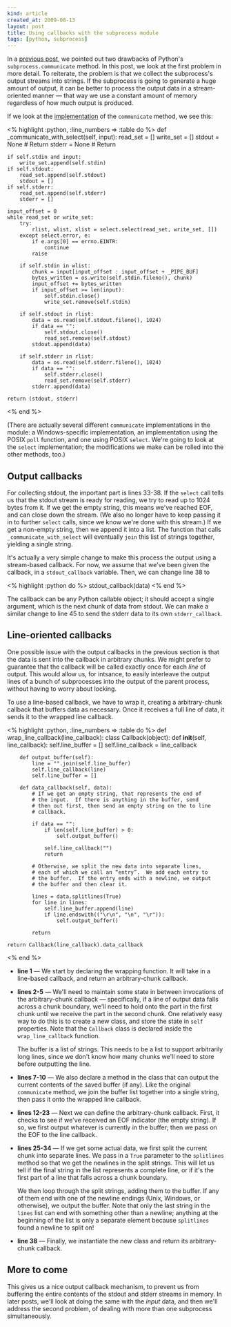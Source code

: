 ```yaml
---
kind: article
created_at: 2009-08-13
layout: post
title: Using callbacks with the subprocess module
tags: [python, subprocess]
---
```


In a [previous post](/2009/08/06/subprocess-communicate-drawbacks/),
we pointed out two drawbacks of Python's `subprocess.communicate`
method.  In this post, we look at the first problem in more detail.
To reiterate, the problem is that we collect the subprocess's output
streams into strings.  If the subprocess is going to generate a huge
amount of output, it can be better to process the output data in a
stream-oriented manner — that way we use a constant amount of memory
regardless of how much output is produced.

If we look at the
[implementation](http://svn.python.org/view/python/trunk/Lib/subprocess.py?revision=74029&view=markup)
of the `communicate` method, we see this:

<% highlight :python, :line_numbers => :table do %>
def _communicate_with_select(self, input):
    read_set = []
    write_set = []
    stdout = None # Return
    stderr = None # Return

    if self.stdin and input:
        write_set.append(self.stdin)
    if self.stdout:
        read_set.append(self.stdout)
        stdout = []
    if self.stderr:
        read_set.append(self.stderr)
        stderr = []

    input_offset = 0
    while read_set or write_set:
        try:
            rlist, wlist, xlist = select.select(read_set, write_set, [])
        except select.error, e:
            if e.args[0] == errno.EINTR:
                continue
            raise

        if self.stdin in wlist:
            chunk = input[input_offset : input_offset + _PIPE_BUF]
            bytes_written = os.write(self.stdin.fileno(), chunk)
            input_offset += bytes_written
            if input_offset >= len(input):
                self.stdin.close()
                write_set.remove(self.stdin)

        if self.stdout in rlist:
            data = os.read(self.stdout.fileno(), 1024)
            if data == "":
                self.stdout.close()
                read_set.remove(self.stdout)
            stdout.append(data)

        if self.stderr in rlist:
            data = os.read(self.stderr.fileno(), 1024)
            if data == "":
                self.stderr.close()
                read_set.remove(self.stderr)
            stderr.append(data)

    return (stdout, stderr)
<% end %>

(There are actually several different `communicate` implementations in
the module: a Windows-specific implementation, an implementation using
the POSIX `poll` function, and one using POSIX `select`.  We're going
to look at the `select` implementation; the modifications we make can
be rolled into the other methods, too.)

## Output callbacks

For collecting stdout, the important part is lines 33-38.  If the
`select` call tells us that the stdout stream is ready for reading, we
try to read up to 1024 bytes from it.  If we get the empty string,
this means we've reached EOF, and can close down the stream.  (We also
no longer have to keep passing it in to further `select` calls, since
we know we're done with this stream.)  If we get a non-empty string,
then we append it into a list.  The function that calls
`_communicate_with_select` will eventually `join` this list of strings
together, yielding a single string.

It's actually a very simple change to make this process the output
using a stream-based callback.  For now, we assume that we've been
given the callback, in a `stdout_callback` variable.  Then, we can
change line 38 to

<% highlight :python do %>
            stdout_callback(data)
<% end %>

The callback can be any Python callable object; it should accept a
single argument, which is the next chunk of data from stdout.  We can
make a similar change to line 45 to send the stderr data to its own
`stderr_callback`.

## Line-oriented callbacks

One possible issue with the output callbacks in the previous section
is that the data is sent into the callback in arbitrary chunks.  We
might prefer to guarantee that the callback will be called exactly
once for each *line* of output.  This would allow us, for intsance, to
easily interleave the output lines of a bunch of subprocesses into the
output of the parent process, without having to worry about locking.

To use a line-based callback, we have to wrap it, creating a
arbitrary-chunk callback that buffers data as necessary.  Once it
receives a full line of data, it sends it to the wrapped line
callback.

<% highlight :python, :line_numbers => :table do %>
def wrap_line_callback(line_callback):
    class Callback(object):
        def __init__(self, line_callback):
            self.line_buffer = []
            self.line_callback = line_callback

        def output_buffer(self):
            line = "".join(self.line_buffer)
            self.line_callback(line)
            self.line_buffer = []

        def data_callback(self, data):
            # If we get an empty string, that represents the end of
            # the input.  If there is anything in the buffer, send
            # then out first, then send an empty string on the to line
            # callback.

            if data == "":
                if len(self.line_buffer) > 0:
                    self.output_buffer()

                self.line_callback("")
                return

            # Otherwise, we split the new data into separate lines,
            # each of which we call an “entry”.  We add each entry to
            # the buffer.  If the entry ends with a newline, we output
            # the buffer and then clear it.

            lines = data.splitlines(True)
            for line in lines:
                self.line_buffer.append(line)
                if line.endswith(("\r\n", "\n", "\r")):
                    self.output_buffer()

            return

    return Callback(line_callback).data_callback
<% end %>

  * **line 1** — We start by declaring the wrapping function.  It will
    take in a line-based callback, and return an arbitrary-chunk
    callback.

  * **lines 2-5** — We'll need to maintain some state in between
    invocations of the arbitrary-chunk callback — specifically, if a
    line of output data falls across a chunk boundary, we'll need to
    hold onto the part in the first chunk until we receive the part in
    the second chunk.  One relatively easy way to do this is to create a
    new class, and store the state in `self` properties.  Note that the
    `Callback` class is declared inside the `wrap_line_callback`
    function.

    The buffer is a list of strings.  This needs to be a list to support
    arbitrarily long lines, since we don't know how many chunks we'll
    need to store before outputting the line.

  * **lines 7-10** — We also declare a method in the class that can
    output the current contents of the saved buffer (if any).  Like the
    original `communicate` method, we join the buffer list together into
    a single string, then pass it onto the wrapped line callback.

  * **lines 12-23** — Next we can define the arbitrary-chunk callback.
    First, it checks to see if we've received an EOF indicator (the
    empty string).  If so, we first output whatever is currently in the
    buffer; then we pass on the EOF to the line callback.

  * **lines 25-34** — If we get some actual data, we first split the
    current chunk into separate lines.  We pass in a `True` parameter to
    the `splitlines` method so that we get the newlines in the split
    strings.  This will let us tell if the final string in the list
    represents a complete line, or if it's the first part of a line that
    falls across a chunk boundary.

    We then loop through the split strings, adding them to the buffer.
    If any of them end with one of the newline endings (Unix, Windows,
    or otherwise), we output the buffer.  Note that only the last string
    in the `lines` list can end with something other than a newline;
    anything at the beginning of the list is only a separate element
    because `splitlines` found a newline to split on!

  * **line 38** — Finally, we instantiate the new class and return its
    arbitrary-chunk callback.

## More to come

This gives us a nice output callback mechanism, to prevent us from
buffering the entire contents of the stdout and stderr streams in
memory.  In later posts, we'll look at doing the same with the *input*
data, and then we'll address the second problem, of dealing with more
than one subprocess simultaneously.
